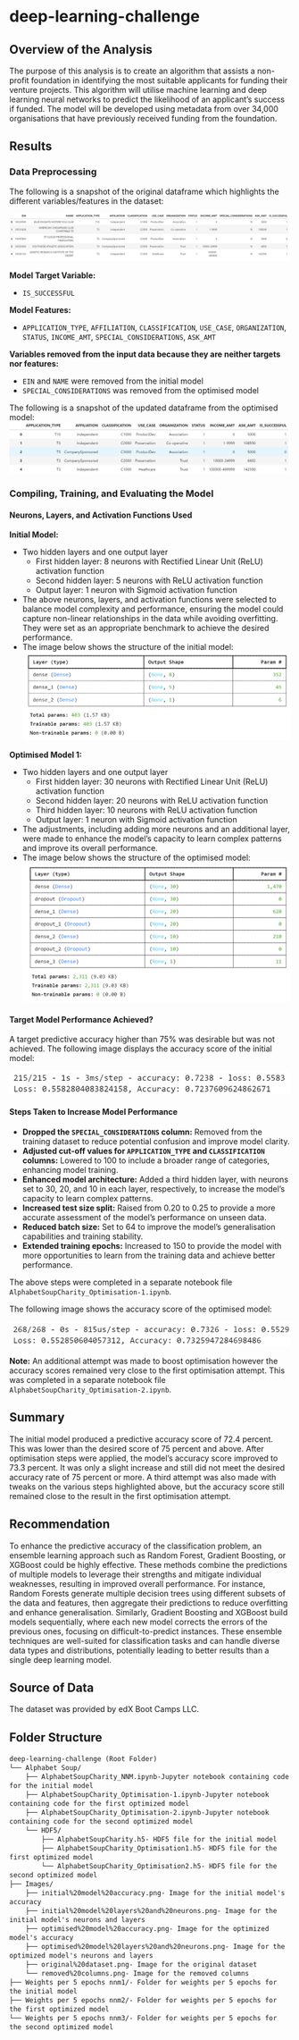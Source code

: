 # deep-learning-challenge

## Overview of the Analysis
The purpose of this analysis is to create an algorithm that assists a non-profit foundation in identifying the most suitable applicants for funding their venture projects. This algorithm will utilise machine learning and deep learning neural networks to predict the likelihood of an applicant’s success if funded. The model will be developed using metadata from over 34,000 organisations that have previously received funding from the foundation.

## Results

### Data Preprocessing
The following is a snapshot of the original dataframe which highlights the different variables/features in the dataset:

![original dataframe](./Images/original%20dataset.png)

**Model Target Variable:**
- `IS_SUCCESSFUL`

**Model Features:**
- `APPLICATION_TYPE`, `AFFILIATION`, `CLASSIFICATION`, `USE_CASE`, `ORGANIZATION`, `STATUS`, `INCOME_AMT`, `SPECIAL_CONSIDERATIONS`, `ASK_AMT`

**Variables removed from the input data because they are neither targets nor features:**
- `EIN` and `NAME` were removed from the initial model
- `SPECIAL_CONSIDERATIONS` was removed from the optimised model

The following is a snapshot of the updated dataframe from the optimised model:
![updated dataframe](./Images/removed%20columns.png)

### Compiling, Training, and Evaluating the Model

#### Neurons, Layers, and Activation Functions Used

**Initial Model:**
- Two hidden layers and one output layer
  - First hidden layer: 8 neurons with Rectified Linear Unit (ReLU) activation function
  - Second hidden layer: 5 neurons with ReLU activation function
  - Output layer: 1 neuron with Sigmoid activation function
- The above neurons, layers, and activation functions were selected to balance model complexity and performance, ensuring the model could capture non-linear relationships in the data while          avoiding overfitting. They were set as an appropriate benchmark to achieve the desired performance.
- The image below shows the structure of the initial model:
![Neurons and Layers 1](./Images/initial%20model%20layers%20and%20neurons.png)

**Optimised Model 1:**
- Two hidden layers and one output layer
  - First hidden layer: 30 neurons with Rectified Linear Unit (ReLU) activation function
  - Second hidden layer: 20 neurons with ReLU activation function
  - Third hidden layer: 10 neurons with ReLU activation function
  - Output layer: 1 neuron with Sigmoid activation function
- The adjustments, including adding more neurons and an additional layer, were made to enhance the model’s capacity to learn complex patterns and improve its overall performance.
- The image below shows the structure of the optimised model:
  ![Neurons and Layers 2](./Images/optimised%20model%20layers%20and%20neurons.png)

#### Target Model Performance Achieved?
A target predictive accuracy higher than 75% was desirable but was not achieved. The following image displays the accuracy score of the initial model:

![Initial Model](./Images/initial%20model%20accuracy.png)

#### Steps Taken to Increase Model Performance

- **Dropped the `SPECIAL_CONSIDERATIONS` column:** Removed from the training dataset to reduce potential confusion and improve model clarity.
- **Adjusted cut-off values for `APPLICATION_TYPE` and `CLASSIFICATION` columns:** Lowered to 100 to include a broader range of categories, enhancing model training.
- **Enhanced model architecture:** Added a third hidden layer, with neurons set to 30, 20, and 10 in each layer, respectively, to increase the model’s capacity to learn complex patterns.
- **Increased test size split:** Raised from 0.20 to 0.25 to provide a more accurate assessment of the model’s performance on unseen data.
- **Reduced batch size:** Set to 64 to improve the model’s generalisation capabilities and training stability.
- **Extended training epochs:** Increased to 150 to provide the model with more opportunities to learn from the training data and achieve better performance.

The above steps were completed in a separate notebook file `AlphabetSoupCharity_Optimisation-1.ipynb`.

The following image shows the accuracy score of the optimised model:

![Optimised Model](./Images/optimised%20model%20accuracy.png)


**Note:** An additional attempt was made to boost optimisation however the accuracy scores remained very close to the first optimisation attempt. This was completed in a separate notebook file `AlphabetSoupCharity_Optimisation-2.ipynb`.

## Summary
The initial model produced a predictive accuracy score of 72.4 percent. This was lower than the desired score of 75 percent and above. After optimisation steps were applied, the model’s accuracy score improved to 73.3 percent. It was only a slight increase and still did not meet the desired accuracy rate of 75 percent or more. A third attempt was also made with tweaks on the various steps highlighted above, but the accuracy score still remained close to the result in the first optimisation attempt.

## Recommendation
To enhance the predictive accuracy of the classification problem, an ensemble learning approach such as Random Forest, Gradient Boosting, or XGBoost could be highly effective. These methods combine the predictions of multiple models to leverage their strengths and mitigate individual weaknesses, resulting in improved overall performance. For instance, Random Forests generate multiple decision trees using different subsets of the data and features, then aggregate their predictions to reduce overfitting and enhance generalisation. Similarly, Gradient Boosting and XGBoost build models sequentially, where each new model corrects the errors of the previous ones, focusing on difficult-to-predict instances. These ensemble techniques are well-suited for classification tasks and can handle diverse data types and distributions, potentially leading to better results than a single deep learning model.

## Source of Data
The dataset was provided by edX Boot Camps LLC.

## Folder Structure
```
deep-learning-challenge (Root Folder)
└── Alphabet Soup/
    ├── AlphabetSoupCharity_NNM.ipynb-Jupyter notebook containing code for the initial model
    ├── AlphabetSoupCharity_Optimisation-1.ipynb-Jupyter notebook containing code for the first optimized model
    ├── AlphabetSoupCharity_Optimisation-2.ipynb-Jupyter notebook containing code for the second optimized model
    └── HDF5/
        ├── AlphabetSoupCharity.h5- HDF5 file for the initial model
        ├── AlphabetSoupCharity_Optimisation1.h5- HDF5 file for the first optimized model
        └── AlphabetSoupCharity_Optimisation2.h5- HDF5 file for the second optimized model
├── Images/
    ├── initial%20model%20accuracy.png- Image for the initial model's accuracy
    ├── initial%20model%20layers%20and%20neurons.png- Image for the initial model's neurons and layers
    ├── optimised%20model%20accuracy.png- Image for the optimized model's accuracy
    ├── optimised%20model%20layers%20and%20neurons.png- Image for the optimized model's neurons and layers
    ├── original%20dataset.png- Image for the original dataset
    └── removed%20columns.png- Image for the removed columns
├── Weights per 5 epochs nnm1/- Folder for weights per 5 epochs for the initial model
├── Weights per 5 epochs nnm2/- Folder for weights per 5 epochs for the first optimized model
└── Weights per 5 epochs nnm3/- Folder for weights per 5 epochs for the second optimized model

        
```
